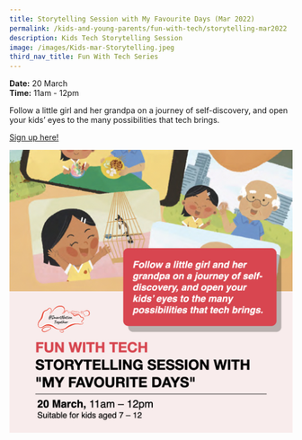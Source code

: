 ```yaml
---
title: Storytelling Session with My Favourite Days (Mar 2022)
permalink: /kids-and-young-parents/fun-with-tech/storytelling-mar2022
description: Kids Tech Storytelling Session
image: /images/Kids-mar-Storytelling.jpeg
third_nav_title: Fun With Tech Series
---
```




**Date:** 20 March
<br> **Time:** 11am - 12pm

Follow a little girl and her grandpa on a journey of self-discovery, and open your kids’ eyes to the many possibilities that tech brings.  

[Sign up here! ](https://go.gov.sg/kids-storytelling-mar22)

![Kids Tech Storytelling Session in March ](/images/Kids-mar-Storytelling.jpeg)